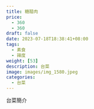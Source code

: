 ```yaml
---
title: 糖醋肉
price: 
  - 360 
  - 360
draft: false
date: 2023-07-18T18:38:41+08:00
tags:
  - 素食
  - 辣度
weight: [53] 
description: 台菜
image: images/img_1580.jpeg
categories:
  - 台菜
---
```


台菜簡介
